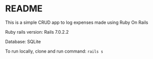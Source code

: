# README

This is a simple CRUD app to log expenses made using Ruby On Rails

Ruby rails version: Rails 7.0.2.2

Database: SQLite

To run locally, clone and run command: `rails s`